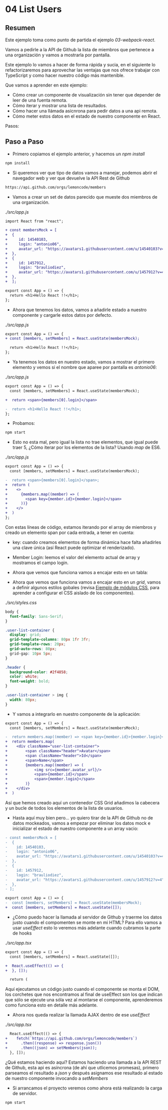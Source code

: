 # 04 List Users

## Resumen

Este ejemplo toma como punto de partida el ejemplo _03-webpack-react_.

Vamos a pedirle a la API de Github la lista de miembros que pertenece a una
organización y vamos a mostrarla por pantalla.

Este ejemplo lo vamos a hacer de forma rápida y sucia, en el siguiente lo
refactorizaremos para aprovechar las ventajas que nos ofrece trabajar
con TypeScript y como hacer nuestro código más mantenible.

Que vamos a aprender en este ejemplo:

- Cómo crear un componente de visualización sin tener que depender de leer
  de una fuenta remota.
- Cómo iterar y mostrar una lista de resultados.
- Cómo hacer una llámada asícnrona para pedir datos a una api remota.
- Cómo meter estos datos en el estado de nuestro componente en React.

Pasos:

## Paso a Paso

- Primero copiamos el ejemplo anterior, y hacemos un _npm install_

```bash
npm install
```

- Si queremos ver que tipo de datos vamos a manejar, podemos abrir el
  navegador web y ver que devuelve la API Rest de Github

```bash
https://api.github.com/orgs/lemoncode/members
```

- Vamos a crear un set de datos parecido que mueste dos miembros de una organización.

_./src/app.js_

```diff
import React from "react";

+ const membersMock = [
+  {
+     id: 14540103,
+     login: "antonio06",
+     avatar_url: "https://avatars1.githubusercontent.com/u/14540103?v=4"
+  },
+  {
+     id: 1457912,
+     login: "brauliodiez",
+     avatar_url: "https://avatars1.githubusercontent.com/u/1457912?v=4"
+  },
+  ];

export const App = () => {
  return <h1>Hello React !!</h1>;
};
```

- Ahora que tenemos los datos, vamos a añadirle estado a nuestro componente
  y cargarle estos datos por defecto.

_./src/app.js_

```diff
export const App = () => {
+ const [members, setMembers] = React.useState(membersMock);

  return <h1>Hello React !!</h1>;
};
```

- Ya tenemos los datos en nuestro estado, vamos a mostrar el primero elemento
  y vemos si el nombre que aparee por pantalla es _antonio06_:

_./src/app.js_

```diff
export const App = () => {
  const [members, setMembers] = React.useState(membersMock);

+  return <span>{members[0].login}</span>

-  return <h1>Hello React !!</h1>;
};
```

- Probamos:

```bash
npm start
```

- Esto no esta mal, pero igual la lista no trae elementos, que igual puede traer 5, ¿Cómo iterar por los
  elementos de la lista? Usando _map_ de ES6.

_./src/app.js_

```diff
export const App = () => {
  const [members, setMembers] = React.useState(membersMock);

-  return <span>{members[0].login}</span>;
+  return (
+    <>
+      {members.map((member) => (
+        <span key={member.id}>{member.login}</span>
+      ))}
+    </>
+  )
};
```

Con estas líneas de código, estamos iterando por el array de miembros y creado un elemento span por cada entrada,
a tener en cuenta:

- key: cuando creamos elementos de forma dinámica hace falta añadirles una clave única (así React puede optimizar
  el renderizado).

- Member Login: leemos el valor del elemento actual de array y mostramos el campo login.

- Ahora que vemos que funciona vamos a encajar esto en un tabla:

- Ahora que vemos que funciona vamos a encajar esto en un _grid_, vamos a definir algunos estilos gobales
  (revisa [Ejemplo de módulos CSS](https://github.com/Lemoncode/master-frontend-lemoncode/tree/master/03-bundling/01-webpack/12-css-modules), para aprender a configurar el CSS aislado de los componentes).

_./src/styles.css_

```css
body {
  font-family: Sans-Serif;
}

.user-list-container {
  display: grid;
  grid-template-columns: 80px 1fr 3fr;
  grid-template-rows: 20px;
  grid-auto-rows: 80px;
  grid-gap: 10px 5px;
}

.header {
  background-color: #2f4858;
  color: white;
  font-weight: bold;
}

.user-list-container > img {
  width: 80px;
}
```

- Y vamos a integrarlo en nuestro componente de la aplicación:

```diff
export const App = () => {
  const [members, setMembers] = React.useState(membersMock);

-  return members.map((member) => <span key={member.id}>{member.login}</span>);
+  return members.map(
+    <div className="user-list-container">
+        <span className="header">Avatar</span>
+        <span className="header">Id</span>
+        <span>Name</span>
+        {members.map((member) => (
+            <img src={member.avatar_url}/>
+            <span>{member.id}</span>
+            <span>{member.login}</span>
+        )}
+    </div>
+  )
```

Así que hemos creado aquí un contenedor CSS Grid añadimos la cabecera y un bucle de todos los elementos de la lista de usuarios.

- Hasta aquí muy bien pero... yo quiero tirar de la API de Github no de datos mockeados, vamos a empezar
  por eliminar los datos mock e inicializar el estado de nuestro componente a un array vacio:

```diff
- const membersMock = [
-  {
-    id: 14540103,
-    login: "antonio06",
-    avatar_url: "https://avatars1.githubusercontent.com/u/14540103?v=4",
-  },
-  {
-    id: 1457912,
-    login: "brauliodiez",
-    avatar_url: "https://avatars1.githubusercontent.com/u/1457912?v=4",
-  },
- ];

export const App = () => {
-  const [members, setMembers] = React.useState(membersMock);
+  const [members, setMembers] = React.useState([]);
```

- ¿Cómo puedo hacer la llamada al servidor de Github y traerme los datos justo cuando el compomenten se monte en mi HTML?
  Para ello vamos a usar _useEffect_ esto lo veremos más adelante cuando cubramos la parte de hooks

_./src/app.tsx_

```diff
export const App = () => {
  const [members, setMembers] = React.useState([]);

+  React.useEffect(() => {
+  }, []);

  return (
```

Aquí ejecutamos un código justo cuando el componente se monta el DOM, los corchetes que nos encontramos al final de useEffect
son los que indican que sólo se ejecute una sóla vez al montarse el componente, aprenderemos como funciona esto en detalle más adelante.

- Ahora nos queda realizar la llamada AJAX dentro de ese _useEffect_

_./src/app.tsx_

```diff
  React.useEffect(() => {
+    fetch(`https://api.github.com/orgs/lemoncode/members`)
+      .then((response) => response.json())
+      .then((json) => setMembers(json));
  }, []);
```

¿Qué estamos haciendo aquí? Estamos haciendo una llamada a la API REST de Github, esta api es asíncrona (de ahí que utlicemos
promesas), primero parseamos el resultado a _json_ y después asignamos ese resultado al estado de nuestro componente
invocando a _setMembers_

- Si arrancamos el proyecto veremos como ahora está realizando la carga de servidor.

```bash
npm start
```
